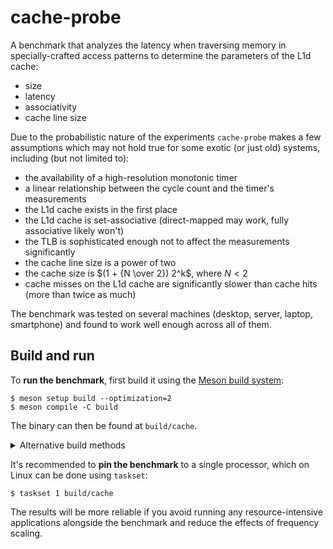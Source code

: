 # cache-probe
A benchmark that analyzes the latency when traversing memory in specially-crafted access patterns to determine the parameters of the L1d cache:
- size
- latency
- associativity
- cache line size

Due to the probabilistic nature of the experiments `cache-probe` makes a few assumptions which may not hold true for some exotic (or just old) systems, including (but not limited to):
- the availability of a high-resolution monotonic timer
- a linear relationship between the cycle count and the timer's measurements
- the L1d cache exists in the first place
- the L1d cache is set-associative (direct-mapped may work, fully associative likely won't)
- the TLB is sophisticated enough not to affect the measurements significantly
- the cache line size is a power of two
- the cache size is $(1 + {N \over 2}) 2^k$, where $N < 2$
- cache misses on the L1d cache are significantly slower than cache hits (more than twice as much)

The benchmark was tested on several machines (desktop, server, laptop, smartphone) and found to work well enough across all of them.

## Build and run
To **run the benchmark**, first build it using the [Meson build system][meson]:

```
$ meson setup build --optimization=2
$ meson compile -C build
```

The binary can then be found at `build/cache`.

<details>

<summary>Alternative build methods</summary>

Alternatively, you can build it by running the compiler directly:

- GCC:

  ```
  $ g++ -std=c++17 -O2 cache.cpp -o cache
  ```

- Clang:

  ```
  $ clang++ -std=c++17 -O2 cache.cpp -o cache
  ```

</details>

It's recommended to **pin the benchmark** to a single processor, which on Linux can be done using `taskset`:

```
$ taskset 1 build/cache
```

The results will be more reliable if you avoid running any resource-intensive applications alongside the benchmark and reduce the effects of frequency scaling.

[meson]: https://mesonbuild.com/
